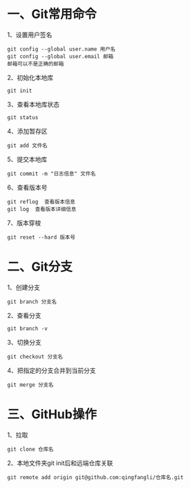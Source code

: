 # 一、Git常用命令

1、设置用户签名

```
git config --global user.name 用户名
git config --global user.email 邮箱
邮箱可以不是正确的邮箱
```

2、初始化本地库

```
git init
```

3、查看本地库状态

```
git status
```

4、添加暂存区

```
git add 文件名
```

5、提交本地库

```
git commit -m "日志信息" 文件名
```

6、查看版本号

```
git reflog  查看版本信息
git log  查看版本详细信息
```

7、版本穿梭

```
git reset --hard 版本号
```

# 二、Git分支

1、创建分支

```
git branch 分支名
```

2、查看分支

```
git branch -v
```

3、切换分支

```
git checkout 分支名
```

4、把指定的分支合并到当前分支

```
git merge 分支名
```

# 三、GitHub操作

1、拉取

```
git clone 仓库名
```

2、本地文件夹git init后和远端仓库关联

```
git remote add origin git@github.com:qingfangli/仓库名.git
```



